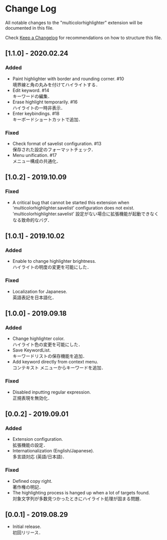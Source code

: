 # Change Log

All notable changes to the "multicolorhighlighter" extension will be documented in this file.

Check [Keep a Changelog](http://keepachangelog.com/) for recommendations on how to structure this file.

## [1.1.0] - 2020.02.24

### Added

- Paint highlighter with border and rounding corner. #10\
境界線と角の丸みを付けてハイライトする．
- Edit keyword. #14\
キーワードの編集．
- Erase highlight temporarily. #16\
ハイライトの一時非表示．
- Enter keybindings. #18\
キーボードショートカットで追加．

### Fixed

- Check format of savelist configuration. #13\
保存された設定のフォーマットチェック．
- Menu unification. #17\
メニュー構成の共通化．

## [1.0.2] - 2019.10.09

### Fixed

- A critical bug that cannot be started this extension when 'multicolorhighlighter.savelist' configuration does not exist.\
'multicolorhighlighter.savelist' 設定がない場合に拡張機能が起動できなくなる致命的なバグ．

## [1.0.1] - 2019.10.02

### Added

- Enable to change highlighter brightness.\
ハイライトの明度の変更を可能にした．

### Fixed

- Localization for Japanese.\
英語表記を日本語化．

## [1.0.0] - 2019.09.18

### Added

- Change highlighter color.\
ハイライト色の変更を可能にした．
- Save KeywordList.\
キーワードリストの保存機能を追加．
- Add keyword directly from context menu.\
コンテキスト メニューからキーワードを追加．

### Fixed

- Disabled inputting regular expression.\
正規表現を無効化．

## [0.0.2] - 2019.09.01

### Added

- Extension configuration.\
拡張機能の設定．
- Internationalization (English/Japanese).\
多言語対応 (英語/日本語)．

### Fixed

- Defined copy right.\
著作権の明記．
- The highlighting process is hanged up when a lot of targets found.\
対象文字列が多数見つかったときにハイライト処理が固まる問題．

## [0.0.1] - 2019.08.29

- Initial release.\
初回リリース．
